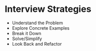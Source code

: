 # Interview Strategies 
- Understand the Problem
- Explore Concrete Examples
- Break it Down
- Solve/Simplify
- Look Back and Refactor 

